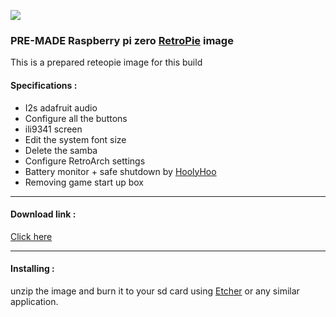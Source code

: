 ![](https://raw.githubusercontent.com/Gameboypi/SPW/master/images/retropie.png)
### PRE-MADE Raspberry pi zero [RetroPie](https://retropie.org.uk/) image
This is a prepared reteopie image for this build
 
#### Specifications :
- I2s adafruit audio
- Configure all the buttons
- ili9341 screen
- Edit the system font size 
- Delete the samba 
- Configure RetroArch settings
- Battery monitor + safe shutdown by [HoolyHoo](https://github.com/HoolyHoo/Mintybatterymonitor)
- Removing game start up box

-----

#### Download link :
[Click here](http://www.mediafire.com/file/923btg9b0tm33x0/SPW_v1.zip)

-----

#### Installing :
unzip the image and burn it to your sd card using [Etcher](https://etcher.io/) or any similar application.
